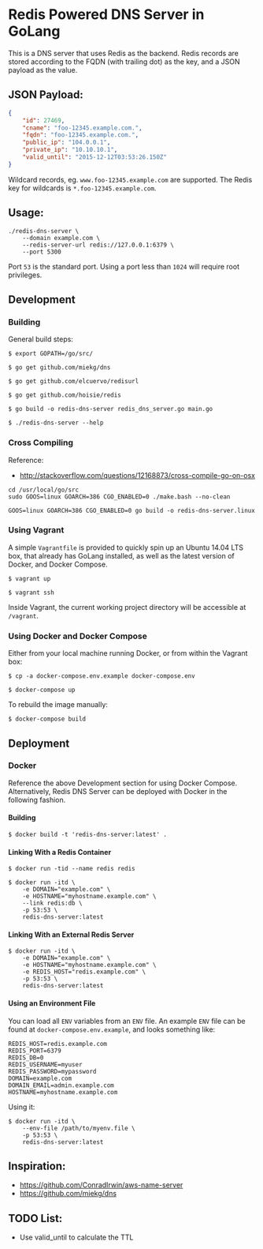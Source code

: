 # Redis Powered DNS Server in GoLang

This is a DNS server that uses Redis as the backend. Redis records are stored
according to the FQDN (with trailing dot) as the key, and a JSON payload as
the value.

## JSON Payload:

```json
{
    "id": 27469,
    "cname": "foo-12345.example.com.",
    "fqdn": "foo-12345.example.com.",
    "public_ip": "104.0.0.1",
    "private_ip": "10.10.10.1",
    "valid_until": "2015-12-12T03:53:26.150Z"
}
```

Wildcard records, eg. `www.foo-12345.example.com` are supported.  The Redis
key for wildcards is `*.foo-12345.example.com`.

## Usage:

```
./redis-dns-server \
    --domain example.com \
    --redis-server-url redis://127.0.0.1:6379 \
    --port 5300
```

Port `53` is the standard port.  Using a port less than `1024` will require
root privileges.


## Development

### Building

General build steps:

```
$ export GOPATH=/go/src/

$ go get github.com/miekg/dns

$ go get github.com/elcuervo/redisurl

$ go get github.com/hoisie/redis

$ go build -o redis-dns-server redis_dns_server.go main.go

$ ./redis-dns-server --help
```

### Cross Compiling

Reference:

 * http://stackoverflow.com/questions/12168873/cross-compile-go-on-osx

```
cd /usr/local/go/src
sudo GOOS=linux GOARCH=386 CGO_ENABLED=0 ./make.bash --no-clean
```

```
GOOS=linux GOARCH=386 CGO_ENABLED=0 go build -o redis-dns-server.linux
```

### Using Vagrant

A simple `Vagrantfile` is provided to quickly spin up an Ubuntu 14.04 LTS box,
that already has GoLang installed, as well as the latest version of Docker,
and Docker Compose.

```
$ vagrant up

$ vagrant ssh
```

Inside Vagrant, the current working project directory will be accessible at
`/vagrant`.


### Using Docker and Docker Compose

Either from your local machine running Docker, or from within the Vagrant box:

```
$ cp -a docker-compose.env.example docker-compose.env

$ docker-compose up
```

To rebuild the image manually:

```
$ docker-compose build
```


## Deployment

### Docker

Reference the above Development section for using Docker Compose.
Alternatively, Redis DNS Server can be deployed with Docker in the following
fashion.

#### Building

```
$ docker build -t 'redis-dns-server:latest' .
```

#### Linking With a Redis Container

```
$ docker run -tid --name redis redis

$ docker run -itd \
    -e DOMAIN="example.com" \
    -e HOSTNAME="myhostname.example.com" \
    --link redis:db \
    -p 53:53 \
    redis-dns-server:latest
```

#### Linking With an External Redis Server

```
$ docker run -itd \
    -e DOMAIN="example.com" \
    -e HOSTNAME="myhostname.example.com" \
    -e REDIS_HOST="redis.example.com" \
    -p 53:53 \
    redis-dns-server:latest
```

#### Using an Environment File

You can load all `ENV` variables from an `ENV` file.  An example `ENV` file
can be found at `docker-compose.env.example`, and looks something like:

```
REDIS_HOST=redis.example.com
REDIS_PORT=6379
REDIS_DB=0
REDIS_USERNAME=myuser
REDIS_PASSWORD=mypassword
DOMAIN=example.com
DOMAIN_EMAIL=admin.example.com
HOSTNAME=myhostname.example.com
```

Using it:

```
$ docker run -itd \
    --env-file /path/to/myenv.file \
    -p 53:53 \
    redis-dns-server:latest
```

## Inspiration:

 * https://github.com/ConradIrwin/aws-name-server
 * https://github.com/miekg/dns

## TODO List:

 * Use valid_until to calculate the TTL
